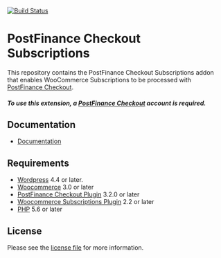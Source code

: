 [![Build Status](https://travis-ci.org/pfpayments/wc-postfinance-checkout-subscription.svg?branch=master)](https://travis-ci.org/pfpayments/wc-postfinance-checkout-subscription)

# PostFinance Checkout Subscriptions
This repository contains the PostFinance Checkout Subscriptions addon that enables WooCommerce Subscriptions to be processed with [PostFinance Checkout](https://postfinance.ch/en/business/products/e-commerce/postfinance-checkout-all-in-one.html).

##### To use this extension, a [PostFinance Checkout](https://checkout.postfinance.ch/en-ch/user/signup) account is required.

## Documentation

* [Documentation](https://plugin-documentation.postfinance-checkout.ch/pfpayments/wc-postfinance-checkout-subscription/1.1.7/docs/en/documentation.html)

## Requirements

* [Wordpress](https://wordpress.org/) 4.4 or later.
* [Woocommerce](https://woocommerce.com/) 3.0 or later
* [PostFinance Checkout Plugin](../../../woocommerce/) 3.2.0 or later
* [Woocommerce Subscriptions Plugin](https://woocommerce.com/products/woocommerce-subscriptions/) 2.2 or later
* [PHP](http://php.net/) 5.6 or later

## License

Please see the [license file](https://github.com/pfpayments/wc-postfinance-checkout-subscription/blob/1.1.7/LICENSE) for more information.

